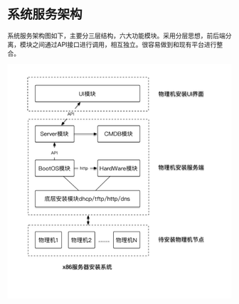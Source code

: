 # 系统服务架构

系统服务架构图如下，主要分三层结构，六大功能模块。采用分层思想，前后端分离，模块之间通过API接口进行调用，相互独立。很容易做到和现有平台进行整合。

![](x86服务器安装系统.png)